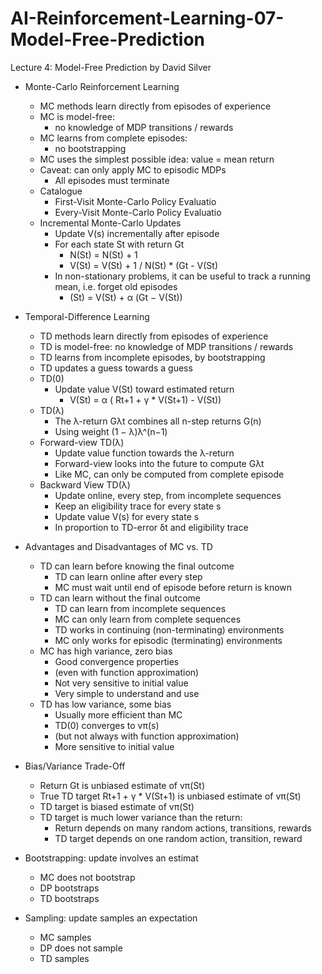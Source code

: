 # AI-Reinforcement-Learning-07-Model-Free-Prediction
Lecture 4: Model-Free Prediction by David Silver

- Monte-Carlo Reinforcement Learning
  - MC methods learn directly from episodes of experience
  - MC is model-free:
    - no knowledge of MDP transitions / rewards
  - MC learns from complete episodes:
    - no bootstrapping
  - MC uses the simplest possible idea:  value = mean return
  - Caveat:  can only apply MC to episodic MDPs
    - All episodes must terminate
  - Catalogue
    - First-Visit Monte-Carlo Policy Evaluatio
    - Every-Visit Monte-Carlo Policy Evaluatio
  - Incremental Monte-Carlo Updates
    - Update V(s) incrementally after episode
    - For each state St with return Gt
      - N(St) = N(St) + 1
      - V(St) = V(St) + 1 / N(St) * (Gt - V(St)
    - In non-stationary problems, it can be useful to track a running mean, i.e.  forget old episodes
      - (St) = V(St) + α (Gt − V(St))
      
- Temporal-Difference Learning
  - TD methods learn directly from episodes of experience
  - TD is model-free:  no knowledge of MDP transitions / rewards
  - TD learns from incomplete episodes, by bootstrapping 
  - TD updates a guess towards a guess
  - TD(0)
    - Update value V(St) toward estimated return
      - V(St) = α ( Rt+1 + γ * V(St+1) - V(St))
  - TD(λ)
    - The λ-return Gλt combines all n-step returns G(n)
    - Using weight (1 − λ)λ^(n−1)
  - Forward-view TD(λ)
    - Update value function towards the λ-return
    - Forward-view looks into the future to compute Gλt
    - Like MC, can only be computed from complete episode
  - Backward View TD(λ)
    - Update online, every step, from incomplete sequences
    - Keep an eligibility trace for every state s
    - Update value V(s) for every state s
    - In proportion to TD-error δt and eligibility trace
    
- Advantages and Disadvantages of MC vs. TD
  - TD can learn before knowing the final outcome
    - TD can learn online after every step
    - MC must wait until end of episode before return is known
  - TD can learn without the final outcome
    - TD can learn from incomplete sequences
    - MC can only learn from complete sequences
    - TD works in continuing (non-terminating) environments
    - MC only works for episodic (terminating) environments
  - MC has high variance, zero bias
    - Good convergence properties
    - (even with function approximation)
    - Not very sensitive to initial value
    - Very simple to understand and use
  - TD has low variance, some bias
    - Usually more efficient than MC
    - TD(0) converges to vπ(s)
    - (but not always with function approximation)
    - More sensitive to initial value
    
- Bias/Variance Trade-Off 
  - Return Gt is unbiased estimate of vπ(St)
  - True TD target Rt+1 + γ * V(St+1) is unbiased estimate of vπ(St)
  - TD target is biased estimate of vπ(St)
  - TD target is much lower variance than the return:
    - Return depends on many random actions, transitions, rewards
    - TD target depends on one random action, transition, reward
    
- Bootstrapping: update involves an estimat
  - MC does not bootstrap
  - DP bootstraps
  - TD bootstraps
- Sampling:  update samples an expectation
  - MC samples
  - DP does not sample
  - TD samples
